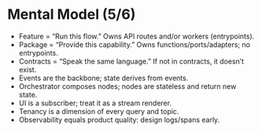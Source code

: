 # Mental Model (5/6)

- Feature = “Run this flow.” Owns API routes and/or workers (entrypoints).
- Package = “Provide this capability.” Owns functions/ports/adapters; no entrypoints.
- Contracts = “Speak the same language.” If not in contracts, it doesn’t exist.
- Events are the backbone; state derives from events.
- Orchestrator composes nodes; nodes are stateless and return new state.
- UI is a subscriber; treat it as a stream renderer.
- Tenancy is a dimension of every query and topic.
- Observability equals product quality: design logs/spans early.

